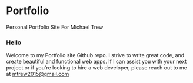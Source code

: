 # Portfolio
Personal Portfolio Site For Michael Trew

### Hello
Welcome to my Portfolio site Github repo. I strive to write great code, and create beautiful and functional web apps. If I can assist you with your next project or if you're looking to hire a web developer, please reach out to me at mtrew2015@gmail.com
